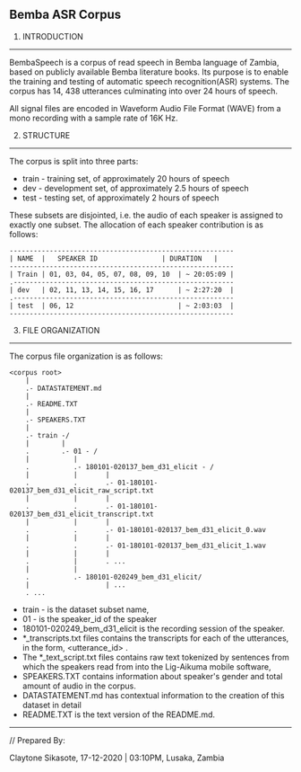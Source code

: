 ## Bemba ASR Corpus

1. INTRODUCTION

----------------------

BembaSpeech is a corpus of read speech in Bemba language of Zambia, based on publicly available Bemba literature books. Its purpose is to enable the training and testing of automatic speech recognition(ASR) systems. The corpus has 14, 438 utterances culminating into over 24 hours of speech.

All signal files are encoded in Waveform Audio File Format (WAVE) from a mono recording with a sample rate of 16K Hz.

2. STRUCTURE

-------------

The corpus is split into three parts:

* train - training set, of approximately 20 hours of speech 
* dev   - development set, of approximately 2.5 hours of speech
* test  - testing set, of approximately 2 hours of speech

These subsets are disjointed, i.e. the audio of each speaker is assigned to exactly one subset. The allocation of each speaker contribution is as follows:

    --------------------------------------------------------
    | NAME  | 	SPEAKER ID                | DURATION   |
    --------------------------------------------------------
    | Train | 01, 03, 04, 05, 07, 08, 09, 10  | ~ 20:05:09 |
    .-------------------------------------------------------
    | dev   | 02, 11, 13, 14, 15, 16, 17      | ~ 2:27:20  | 
    .-------------------------------------------------------
    | test	| 06, 12                          | ~ 2:03:03  |
    --------------------------------------------------------
    

3. FILE ORGANIZATION

----------------
The corpus file organization is as follows:

    <corpus root>
        |
        .- DATASTATEMENT.md
        |
        .- README.TXT
        |
        .- SPEAKERS.TXT
        |
        .- train -/
        |        |
        .        .- 01 - /
        |           |
        .           .- 180101-020137_bem_d31_elicit - /
        |           |	    |
        .           .	    .- 01-180101-020137_bem_d31_elicit_raw_script.txt
        |           |	    |
        .           .	    .- 01-180101-020137_bem_d31_elicit_transcript.txt
        |           |	    |    
        .           .	    .- 01-180101-020137_bem_d31_elicit_0.wav
        |           |	    |
        .           .	    .- 01-180101-020137_bem_d31_elicit_1.wav
        |           |	    |
        .           |	    . ...
        |           |
        .           .- 180101-020249_bem_d31_elicit/
        |           	    | ...
        . ...
               	    


* train - is the dataset subset name, 
* 01    - is the speaker_id of the speaker
* 180101-020249_bem_d31_elicit is the recording session of the speaker. 
* *_transcripts.txt files contains the transcripts for each of the utterances, in the form, <utterance_id> <transcription>. 
* The *_text_script.txt files contains raw text tokenized by sentences from which the speakers read from into the Lig-Aikuma mobile software, <transcription>
* SPEAKERS.TXT contains information about speaker's gender and total amount of audio in the corpus.
* DATASTATEMENT.md has contextual information to the creation of this dataset in detail
* README.TXT is the text version of the README.md.


-----------------
// Prepared By:

Claytone Sikasote, 
17-12-2020 | 03:10PM, 
Lusaka, Zambia

